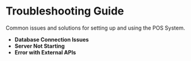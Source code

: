 # Troubleshooting Guide

Common issues and solutions for setting up and using the POS System.

- **Database Connection Issues**
- **Server Not Starting**
- **Error with External APIs**

